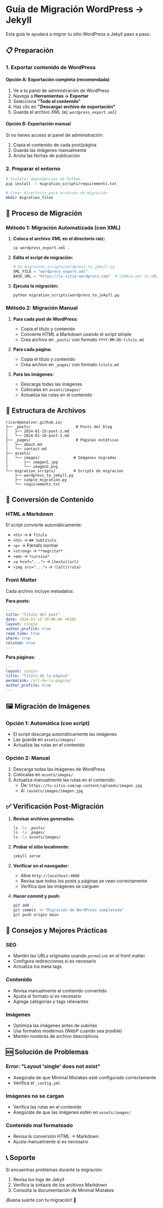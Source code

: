 # Guía de Migración WordPress → Jekyll

Esta guía te ayudará a migrar tu sitio WordPress a Jekyll paso a paso.

## 📋 **Preparación**

### 1. Exportar contenido de WordPress

#### Opción A: Exportación completa (recomendada)
1. Ve a tu panel de administración de WordPress
2. Navega a **Herramientas → Exportar**
3. Selecciona **"Todo el contenido"**
4. Haz clic en **"Descargar archivo de exportación"**
5. Guarda el archivo XML (ej: `wordpress_export.xml`)

#### Opción B: Exportación manual
Si no tienes acceso al panel de administración:
1. Copia el contenido de cada post/página
2. Guarda las imágenes manualmente
3. Anota las fechas de publicación

### 2. Preparar el entorno

```bash
# Instalar dependencias de Python
pip install -r migration_scripts/requirements.txt

# Crear directorio para archivos de migración
mkdir migration_files
```

## 🚀 **Proceso de Migración**

### Método 1: Migración Automatizada (con XML)

1. **Coloca el archivo XML en el directorio raíz:**
   ```bash
   cp wordpress_export.xml .
   ```

2. **Edita el script de migración:**
   ```python
   # En migration_scripts/wordpress_to_jekyll.py
   XML_FILE = "wordpress_export.xml"
   BASE_URL = "https://tu-sitio-wordpress.com"  # Cambia por tu URL
   ```

3. **Ejecuta la migración:**
   ```bash
   python migration_scripts/wordpress_to_jekyll.py
   ```

### Método 2: Migración Manual

1. **Para cada post de WordPress:**
   - Copia el título y contenido
   - Convierte HTML a Markdown usando el script simple
   - Crea archivo en `_posts/` con formato `YYYY-MM-DD-titulo.md`

2. **Para cada página:**
   - Copia el título y contenido
   - Crea archivo en `_pages/` con formato `titulo.md`

3. **Para las imágenes:**
   - Descarga todas las imágenes
   - Colócalas en `assets/images/`
   - Actualiza las rutas en el contenido

## 📁 **Estructura de Archivos**

```
ricardpenalver.github.io/
├── _posts/                    # Posts del blog
│   ├── 2024-01-15-post-1.md
│   └── 2024-01-16-post-2.md
├── _pages/                    # Páginas estáticas
│   ├── about.md
│   └── contact.md
├── assets/
│   └── images/               # Imágenes migradas
│       ├── imagen1.jpg
│       └── imagen2.png
└── migration_scripts/        # Scripts de migración
    ├── wordpress_to_jekyll.py
    ├── simple_migration.py
    └── requirements.txt
```

## 🔧 **Conversión de Contenido**

### HTML a Markdown

El script convierte automáticamente:
- `<h1>` → `# Título`
- `<h2>` → `## Subtítulo`
- `<p>` → Párrafo normal
- `<strong>` → `**negrita**`
- `<em>` → `*cursiva*`
- `<a href="...">` → `[texto](url)`
- `<img src="...">` → `![alt](ruta)`

### Front Matter

Cada archivo incluye metadatos:

**Para posts:**
```yaml
---
title: "Título del post"
date: 2024-01-15 10:00:00 +0100
layout: single
author_profile: true
read_time: true
share: true
related: true
---
```

**Para páginas:**
```yaml
---
layout: single
title: "Título de la página"
permalink: /url-de-la-pagina/
author_profile: true
---
```

## 🖼️ **Migración de Imágenes**

### Opción 1: Automática (con script)
- El script descarga automáticamente las imágenes
- Las guarda en `assets/images/`
- Actualiza las rutas en el contenido

### Opción 2: Manual
1. Descarga todas las imágenes de WordPress
2. Colócalas en `assets/images/`
3. Actualiza manualmente las rutas en el contenido:
   - De: `https://tu-sitio.com/wp-content/uploads/imagen.jpg`
   - A: `/assets/images/imagen.jpg`

## ✅ **Verificación Post-Migración**

1. **Revisar archivos generados:**
   ```bash
   ls -la _posts/
   ls -la _pages/
   ls -la assets/images/
   ```

2. **Probar el sitio localmente:**
   ```bash
   jekyll serve
   ```

3. **Verificar en el navegador:**
   - Abre `http://localhost:4000`
   - Revisa que todos los posts y páginas se vean correctamente
   - Verifica que las imágenes se carguen

4. **Hacer commit y push:**
   ```bash
   git add .
   git commit -m "Migración de WordPress completada"
   git push origin main
   ```

## 🎯 **Consejos y Mejores Prácticas**

### SEO
- Mantén las URLs originales usando `permalink` en el front matter
- Configura redirecciones si es necesario
- Actualiza los meta tags

### Contenido
- Revisa manualmente el contenido convertido
- Ajusta el formato si es necesario
- Agrega categorías y tags relevantes

### Imágenes
- Optimiza las imágenes antes de subirlas
- Usa formatos modernos (WebP cuando sea posible)
- Mantén nombres de archivo descriptivos

## 🆘 **Solución de Problemas**

### Error: "Layout 'single' does not exist"
- Asegúrate de que Minimal Mistakes esté configurado correctamente
- Verifica el `_config.yml`

### Imágenes no se cargan
- Verifica las rutas en el contenido
- Asegúrate de que las imágenes estén en `assets/images/`

### Contenido mal formateado
- Revisa la conversión HTML → Markdown
- Ajusta manualmente si es necesario

## 📞 **Soporte**

Si encuentras problemas durante la migración:
1. Revisa los logs de Jekyll
2. Verifica la sintaxis de los archivos Markdown
3. Consulta la documentación de Minimal Mistakes

¡Buena suerte con tu migración! 🚀
